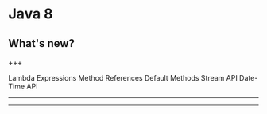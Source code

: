 # Java 8 
## What's new?

+++

Lambda Expressions
Method References
Default Methods
Stream API
Date-Time API

---

---

